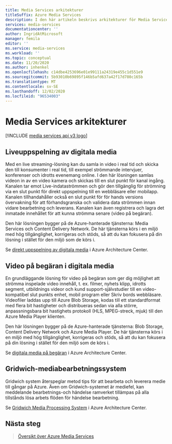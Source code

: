 ```yaml
---
title: Media Services arkitekturer
titleSuffix: Azure Media Services
description: I den här artikeln beskrivs arkitekturer för Media Services.
services: media-services
documentationcenter: ''
author: IngridAtMicrosoft
manager: femila
editor: ''
ms.service: media-services
ms.workload: ''
ms.topic: conceptual
ms.date: 11/20/2020
ms.author: inhenkel
ms.openlocfilehash: c14dbe4253696e01e99111a24319e455c1d551e9
ms.sourcegitcommit: 5b93010b69895f146b5afd637a42f17d780c165b
ms.translationtype: MT
ms.contentlocale: sv-SE
ms.lasthandoff: 12/02/2020
ms.locfileid: "96534003"
---
```

# <a name="media-services-architectures"></a>Media Services arkitekturer

[!INCLUDE [media services api v3 logo](./includes/v3-hr.md)]

## <a name="live-streaming-digital-media"></a>Liveuppspelning av digitala media

Med en live streaming-lösning kan du samla in video i real tid och skicka den till konsumenter i real tid, till exempel strömmande intervjuer, konferenser och idrotts evenemang online. I den här lösningen samlas videon in av en video kamera och skickas till en slut punkt för kanal ingång. Kanalen tar emot Live-indataströmmen och gör den tillgänglig för strömning via en slut punkt för direkt uppspelning till en webbläsare eller mobilapp. Kanalen tillhandahåller också en slut punkt för för hands versions övervakning för att förhandsgranska och validera data strömmen innan vidare bearbetning och leverans. Kanalen kan även registrera och lagra det inmatade innehållet för att kunna strömma senare (video på begäran).

Den här lösningen bygger på de Azure-hanterade tjänsterna: Media Services och Content Delivery Network. De här tjänsterna körs i en miljö med hög tillgänglighet, korrigeras och stöds, så att du kan fokusera på din lösning i stället för den miljö som de körs i.

Se [direkt uppspelning av digitala media](https://docs.microsoft.com/azure/architecture/solution-ideas/articles/digital-media-live-stream) i Azure Architecture Center.

## <a name="video-on-demand-digital-media"></a>Video på begäran i digitala media

En grundläggande lösning för video på begäran som ger dig möjlighet att strömma inspelade video innehåll, t. ex. filmer, nyhets klipp, idrotts segment, utbildnings videor och kund support-självstudier till en video-kompatibel slut punkts enhet, mobil program eller Skriv bords webbläsare. Videofiler laddas upp till Azure Blob Storage, kodas till ett standardformat med flera bit hastigheter och distribueras sedan via alla större, anpassningsbara bit hastighets protokoll (HLS, MPEG-streck, mjuk) till den Azure Media Player klienten.

Den här lösningen bygger på de Azure-hanterade tjänsterna: Blob Storage, Content Delivery Network och Azure Media Player. De här tjänsterna körs i en miljö med hög tillgänglighet, korrigeras och stöds, så att du kan fokusera på din lösning i stället för den miljö som de körs i.

Se [digitala media på begäran](https://docs.microsoft.com/azure/architecture/solution-ideas/articles/digital-media-video) i Azure Architecture Center.

## <a name="gridwich-media-processing-system"></a>Gridwich-mediabearbetningssystem

Gridwich system återspeglar metod tips för att bearbeta och leverera medie till gångar på Azure. Även om Gridwich-systemet är mediefel, kan meddelande bearbetnings-och händelse ramverket tillämpas på alla tillstånds lösa arbets flöden för händelse bearbetning.

Se [Gridwich Media Processing System](https://docs.microsoft.com/azure/architecture/reference-architectures/media-services/gridwich-architecture) i Azure Architecture Center.

## <a name="next-steps"></a>Nästa steg

> [Översikt över Azure Media Services](media-services-overview.md)